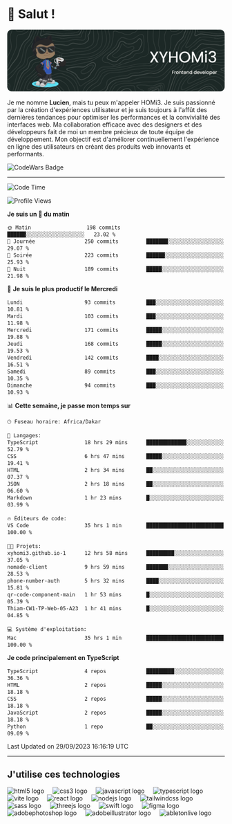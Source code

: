 # 👋 Salut !

![Header](./github-header-image.png)

Je me nomme **Lucien**, mais tu peux m'appeler HOMi3. Je suis passionné par la création d'expériences utilisateur et je suis toujours à l'affût des dernières tendances pour optimiser les performances et la convivialité des interfaces web. Ma collaboration efficace avec des designers et des développeurs fait de moi un membre précieux de toute équipe de développement. Mon objectif est d'améliorer continuellement l'expérience en ligne des utilisateurs en créant des produits web innovants et performants.

![CodeWars Badge](https://www.codewars.com/users/xyhomi3/badges/small)

---
<!--START_SECTION:waka-->
![Code Time](http://img.shields.io/badge/Code%20Time-43%20hrs%2028%20mins-blue)

![Profile Views](http://img.shields.io/badge/Vues%20du%20profil-711-blue)

**Je suis un 🐤 du matin** 

```text
🌞 Matin                  198 commits         ██████░░░░░░░░░░░░░░░░░░░   23.02 % 
🌆 Journée                250 commits         ███████░░░░░░░░░░░░░░░░░░   29.07 % 
🌃 Soirée                 223 commits         ██████░░░░░░░░░░░░░░░░░░░   25.93 % 
🌙 Nuit                   189 commits         █████░░░░░░░░░░░░░░░░░░░░   21.98 % 
```
📅 **Je suis le plus productif le Mercredi** 

```text
Lundi                    93 commits          ███░░░░░░░░░░░░░░░░░░░░░░   10.81 % 
Mardi                    103 commits         ███░░░░░░░░░░░░░░░░░░░░░░   11.98 % 
Mercredi                 171 commits         █████░░░░░░░░░░░░░░░░░░░░   19.88 % 
Jeudi                    168 commits         █████░░░░░░░░░░░░░░░░░░░░   19.53 % 
Vendredi                 142 commits         ████░░░░░░░░░░░░░░░░░░░░░   16.51 % 
Samedi                   89 commits          ███░░░░░░░░░░░░░░░░░░░░░░   10.35 % 
Dimanche                 94 commits          ███░░░░░░░░░░░░░░░░░░░░░░   10.93 % 
```


📊 **Cette semaine, je passe mon temps sur** 

```text
🕑︎ Fuseau horaire: Africa/Dakar

💬 Langages: 
TypeScript               18 hrs 29 mins      █████████████░░░░░░░░░░░░   52.79 % 
CSS                      6 hrs 47 mins       █████░░░░░░░░░░░░░░░░░░░░   19.41 % 
HTML                     2 hrs 34 mins       ██░░░░░░░░░░░░░░░░░░░░░░░   07.37 % 
JSON                     2 hrs 18 mins       ██░░░░░░░░░░░░░░░░░░░░░░░   06.60 % 
Markdown                 1 hr 23 mins        █░░░░░░░░░░░░░░░░░░░░░░░░   03.99 % 

🔥 Éditeurs de code: 
VS Code                  35 hrs 1 min        █████████████████████████   100.00 % 

🐱‍💻 Projets: 
xyhomi3.github.io-1      12 hrs 58 mins      █████████░░░░░░░░░░░░░░░░   37.05 % 
nomade-client            9 hrs 59 mins       ███████░░░░░░░░░░░░░░░░░░   28.53 % 
phone-number-auth        5 hrs 32 mins       ████░░░░░░░░░░░░░░░░░░░░░   15.81 % 
qr-code-component-main   1 hr 53 mins        █░░░░░░░░░░░░░░░░░░░░░░░░   05.39 % 
Thiam-CW1-TP-Web-05-A23  1 hr 41 mins        █░░░░░░░░░░░░░░░░░░░░░░░░   04.85 % 

💻 Système d'exploitation: 
Mac                      35 hrs 1 min        █████████████████████████   100.00 % 
```

**Je code principalement en TypeScript** 

```text
TypeScript               4 repos             █████████░░░░░░░░░░░░░░░░   36.36 % 
HTML                     2 repos             █████░░░░░░░░░░░░░░░░░░░░   18.18 % 
CSS                      2 repos             █████░░░░░░░░░░░░░░░░░░░░   18.18 % 
JavaScript               2 repos             █████░░░░░░░░░░░░░░░░░░░░   18.18 % 
Python                   1 repo              ██░░░░░░░░░░░░░░░░░░░░░░░   09.09 % 
```




 Last Updated on 29/09/2023 16:16:19 UTC
<!--END_SECTION:waka-->
---

## J'utilise ces technologies

<div align="left">
  <img src="https://skillicons.dev/icons?i=html" height="40" alt="html5 logo"  />
  <img width="12" />
  <img src="https://skillicons.dev/icons?i=css" height="40" alt="css3 logo"  />
  <img width="12" />
  <img src="https://skillicons.dev/icons?i=js" height="40" alt="javascript logo"  />
  <img width="12" />
  <img src="https://skillicons.dev/icons?i=ts" height="40" alt="typescript logo"  />
  <img width="12" />
  <img src="https://skillicons.dev/icons?i=vite" height="40" alt="vite logo"  />
  <img width="12" />
  <img src="https://skillicons.dev/icons?i=react" height="40" alt="react logo"  />
  <img width="12" />
  <img src="https://cdn.jsdelivr.net/gh/devicons/devicon/icons/nodejs/nodejs-original.svg" height="40" alt="nodejs logo"  />
  <img width="12" />
  <img src="https://skillicons.dev/icons?i=tailwind" height="40" alt="tailwindcss logo"  />
  <img width="12" />
  <img src="https://skillicons.dev/icons?i=sass" height="40" alt="sass logo"  />
  <img width="12" />
  <img src="https://skillicons.dev/icons?i=threejs" height="40" alt="threejs logo"  />
  <img width="12" />
  <img src="https://skillicons.dev/icons?i=swift" height="40" alt="swift logo"  />
  <img width="12" />
  <img src="https://skillicons.dev/icons?i=figma" height="40" alt="figma logo"  />
  <img width="12" />
  <img src="https://skillicons.dev/icons?i=ps" height="40" alt="adobephotoshop logo"  />
  <img width="12" />
  <img src="https://skillicons.dev/icons?i=ai" height="40" alt="adobeillustrator logo"  />
  <img width="12" />
  <img src="https://skillicons.dev/icons?i=ableton" height="40" alt="abletonlive logo"  />
</div>



